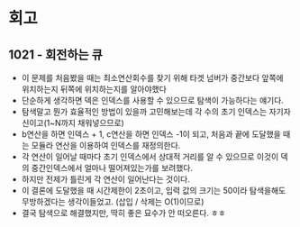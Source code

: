 # 회고

## 1021 - 회전하는 큐

+ 이 문제를 처음봤을 때는 최소연산회수를 찾기 위해 타겟 넘버가 중간보다 앞쪽에 위치하는지 뒤쪽에 위치하는지를 알아야했다
+ 단순하게 생각하면 덱은 인덱스를 사용할 수 있으므로 탐색이 가능하다는 얘기다.
+ 탐색말고 뭔가 효율적인 방법이 있을까 고민해보는데 각 수의 초기 인덱스는 자기자신이고(1~N까지 채워넣으므로)
+ b연산을 하면 인덱스 + 1, c연산을 하면 인덱스 -1이 되고, 처음과 끝에 도달했을 때는 모듈라 연산을 이용하여 인덱스를 재정의한다.
+ 각 연산이 일어날 때마다 초기 인덱스에서 상대적 거리를 알 수 있으므로 이것이 덱의 중간인덱스에서 얼마나 떨어져있는가를 보려했다.
+ 하지만 전제가 틀린게 각 연산이 일어난다는 것이다.
+ 이 결론에 도달했을 때 시간제한이 2초이고, 입력 값의 크기는 50이라 탐색을해도 무방하겠다는 생각이들었고. (삽입 / 삭제는 O(1)이므로)
+ 결국 탐색으로 해결했지만, 딱히 좋은 묘수가 안 떠오른다. ㅎㅎ